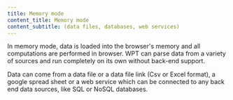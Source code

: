 ```yaml
---
title: Memory mode
content_title: Memory mode
content_subtitle: (data files, databases, web services)
---
```

<p>
In memory mode, data is loaded into the browser's memory and all computations are performed in browser.
WPT can parse data from a variety of sources and run completely on its own without back-end support.
</p>
<p>
Data can come from a data file or a data file link (Csv or Excel format),
a google spread sheet or a web service which can be connected to any back end data sources, like SQL or NoSQL databases.
</p>
